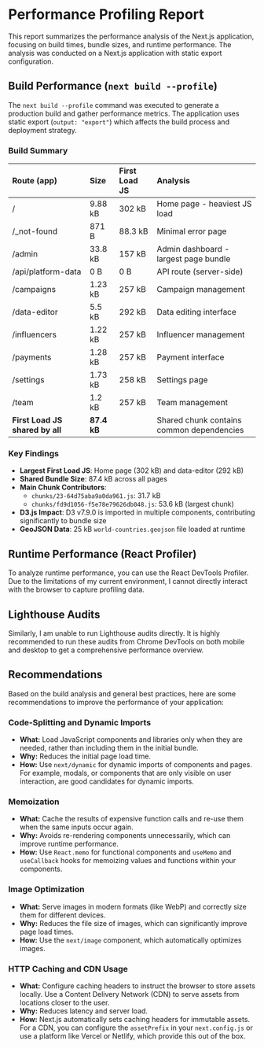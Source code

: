 
# Performance Profiling Report

This report summarizes the performance analysis of the Next.js application, focusing on build times, bundle sizes, and runtime performance. The analysis was conducted on a Next.js application with static export configuration.

## Build Performance (`next build --profile`)

The `next build --profile` command was executed to generate a production build and gather performance metrics. The application uses static export (`output: "export"`) which affects the build process and deployment strategy.

### Build Summary

| Route (app) | Size | First Load JS | Analysis |
| :--- | :--- | :--- | :--- |
| / | 9.88 kB | 302 kB | Home page - heaviest JS load |
| /_not-found | 871 B | 88.3 kB | Minimal error page |
| /admin | 33.8 kB | 157 kB | Admin dashboard - largest page bundle |
| /api/platform-data | 0 B | 0 B | API route (server-side) |
| /campaigns | 1.23 kB | 257 kB | Campaign management |
| /data-editor | 5.5 kB | 292 kB | Data editing interface |
| /influencers | 1.22 kB | 257 kB | Influencer management |
| /payments | 1.28 kB | 257 kB | Payment interface |
| /settings | 1.73 kB | 258 kB | Settings page |
| /team | 1.2 kB | 257 kB | Team management |
| **First Load JS shared by all** | **87.4 kB** | | Shared chunk contains common dependencies |

### Key Findings

- **Largest First Load JS**: Home page (302 kB) and data-editor (292 kB)
- **Shared Bundle Size**: 87.4 kB across all pages
- **Main Chunk Contributors**: 
  - `chunks/23-64d75aba9a0da961.js`: 31.7 kB
  - `chunks/fd9d1056-f5e78e79626db048.js`: 53.6 kB (largest chunk)
- **D3.js Impact**: D3 v7.9.0 is imported in multiple components, contributing significantly to bundle size
- **GeoJSON Data**: 25 kB `world-countries.geojson` file loaded at runtime

## Runtime Performance (React Profiler)

To analyze runtime performance, you can use the React DevTools Profiler. Due to the limitations of my current environment, I cannot directly interact with the browser to capture profiling data.

## Lighthouse Audits

Similarly, I am unable to run Lighthouse audits directly. It is highly recommended to run these audits from Chrome DevTools on both mobile and desktop to get a comprehensive performance overview.

## Recommendations

Based on the build analysis and general best practices, here are some recommendations to improve the performance of your application:

### Code-Splitting and Dynamic Imports

- **What:** Load JavaScript components and libraries only when they are needed, rather than including them in the initial bundle.
- **Why:** Reduces the initial page load time.
- **How:** Use `next/dynamic` for dynamic imports of components and pages. For example, modals, or components that are only visible on user interaction, are good candidates for dynamic imports.

### Memoization

- **What:** Cache the results of expensive function calls and re-use them when the same inputs occur again.
- **Why:** Avoids re-rendering components unnecessarily, which can improve runtime performance.
- **How:** Use `React.memo` for functional components and `useMemo` and `useCallback` hooks for memoizing values and functions within your components.

### Image Optimization

- **What:** Serve images in modern formats (like WebP) and correctly size them for different devices.
- **Why:** Reduces the file size of images, which can significantly improve page load times.
- **How:** Use the `next/image` component, which automatically optimizes images.

### HTTP Caching and CDN Usage

- **What:** Configure caching headers to instruct the browser to store assets locally. Use a Content Delivery Network (CDN) to serve assets from locations closer to the user.
- **Why:** Reduces latency and server load.
- **How:** Next.js automatically sets caching headers for immutable assets. For a CDN, you can configure the `assetPrefix` in your `next.config.js` or use a platform like Vercel or Netlify, which provide this out of the box.

